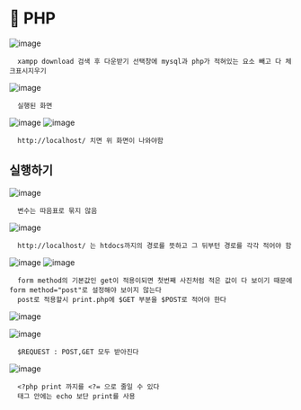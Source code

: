 # 🍎 PHP
![image](https://github.com/hyejin192/PHP/assets/129017064/50a43a1b-87f3-4a98-8e05-2ea2c83ce139)

      xampp download 검색 후 다운받기 선택창에 mysql과 php가 적혀있는 요소 빼고 다 체크표시지우기

![image](https://github.com/hyejin192/PHP/assets/129017064/a0aa42e2-cc16-4970-8488-67d291d65b4c)

      실행된 화면

![image](https://github.com/hyejin192/PHP/assets/129017064/27a79a6d-bf67-4fe6-98f8-f39839f373cd)
![image](https://github.com/hyejin192/PHP/assets/129017064/9bc206a4-db96-49d1-b52f-5bf312bf88e7)

      http://localhost/ 치면 위 화면이 나와야함
      
      
## 실행하기
![image](https://github.com/hyejin192/PHP/assets/129017064/fd5d173a-0eba-4817-8aeb-1247d2a14f7e)
      
      변수는 따음표로 묶지 않음

![image](https://github.com/hyejin192/PHP/assets/129017064/2d54881c-7299-400e-be85-a10841890186)

      http://localhost/ 는 htdocs까지의 경로를 뜻하고 그 뒤부턴 경로를 각각 적어야 함
      
![image](https://github.com/hyejin192/PHP/assets/129017064/ef97b44b-66c9-4bda-a06a-62b7051c0704)
![image](https://github.com/hyejin192/PHP/assets/129017064/032cce76-32d8-41af-95d2-6aeb059592ea)

      form method의 기본값인 get이 적용이되면 첫번째 사진처럼 적은 값이 다 보이기 때문에 form method="post"로 설정해야 보이지 않는다
      post로 적용할시 print.php에 $GET 부분을 $POST로 적어야 한다

![image](https://github.com/hyejin192/PHP/assets/129017064/457337b3-d21e-42b3-b261-f0a35e988a8c)

![image](https://github.com/hyejin192/PHP/assets/129017064/dd18a1c8-d5be-44f5-abfa-3de315ba75b4)

      $REQUEST : POST,GET 모두 받아진다
      

![image](https://github.com/hyejin192/PHP/assets/129017064/d3a877dd-06f4-4908-9ace-029b67fd35b9)

      
      <?php print 까지를 <?= 으로 줄일 수 있다 
      태그 안에는 echo 보단 print를 사용
      

     


 


